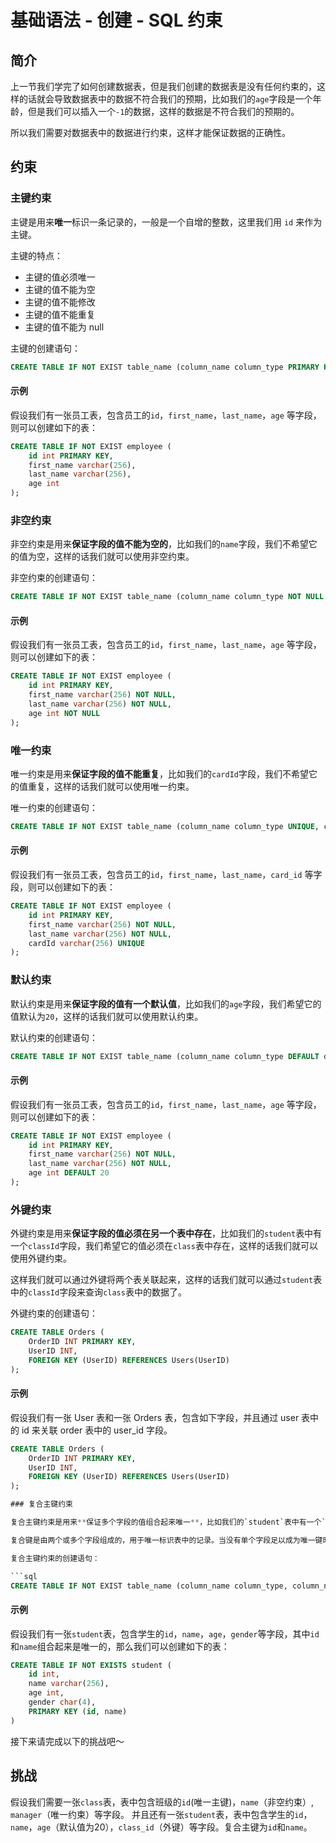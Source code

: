 # 基础语法 - 创建 - SQL 约束

## 简介

上一节我们学完了如何创建数据表，但是我们创建的数据表是没有任何约束的，这样的话就会导致数据表中的数据不符合我们的预期，比如我们的`age`字段是一个年龄，但是我们可以插入一个`-1`的数据，这样的数据是不符合我们的预期的。

所以我们需要对数据表中的数据进行约束，这样才能保证数据的正确性。

## 约束

### 主键约束

主键是用来**唯一**标识一条记录的，一般是一个自增的整数，这里我们用 `id` 来作为主键。

主键的特点：

- 主键的值必须唯一
- 主键的值不能为空
- 主键的值不能修改
- 主键的值不能重复
- 主键的值不能为 null

主键的创建语句：

```sql
CREATE TABLE IF NOT EXIST table_name (column_name column_type PRIMARY KEY, column_name1 column_type1, ...);
```

#### 示例

假设我们有一张员工表，包含员工的`id`，`first_name`，`last_name`，`age` 等字段，则可以创建如下的表：

```sql
CREATE TABLE IF NOT EXIST employee (
    id int PRIMARY KEY,
    first_name varchar(256),
    last_name varchar(256),
    age int
);
```

### 非空约束

非空约束是用来**保证字段的值不能为空的**，比如我们的`name`字段，我们不希望它的值为空，这样的话我们就可以使用非空约束。

非空约束的创建语句：

```sql
CREATE TABLE IF NOT EXIST table_name (column_name column_type NOT NULL, column_name1 column_type1, ...);
```

#### 示例

假设我们有一张员工表，包含员工的`id`，`first_name`，`last_name`，`age` 等字段，则可以创建如下的表：

```sql
CREATE TABLE IF NOT EXIST employee (
    id int PRIMARY KEY,
    first_name varchar(256) NOT NULL,
    last_name varchar(256) NOT NULL,
    age int NOT NULL
);
```

### 唯一约束

唯一约束是用来**保证字段的值不能重复**，比如我们的`cardId`字段，我们不希望它的值重复，这样的话我们就可以使用唯一约束。

唯一约束的创建语句：

```sql
CREATE TABLE IF NOT EXIST table_name (column_name column_type UNIQUE, column_name1 column_type1, ...);
```

#### 示例

假设我们有一张员工表，包含员工的`id`，`first_name`，`last_name`，`card_id` 等字段，则可以创建如下的表：

```sql
CREATE TABLE IF NOT EXIST employee (
    id int PRIMARY KEY,
    first_name varchar(256) NOT NULL,
    last_name varchar(256) NOT NULL,
    cardId varchar(256) UNIQUE
);
```

### 默认约束

默认约束是用来**保证字段的值有一个默认值**，比如我们的`age`字段，我们希望它的值默认为`20`，这样的话我们就可以使用默认约束。

默认约束的创建语句：

```sql
CREATE TABLE IF NOT EXIST table_name (column_name column_type DEFAULT default_value, column_name1 column_type1, ...);
```

#### 示例

假设我们有一张员工表，包含员工的`id`，`first_name`，`last_name`，`age` 等字段，则可以创建如下的表：

```sql
CREATE TABLE IF NOT EXIST employee (
    id int PRIMARY KEY,
    first_name varchar(256) NOT NULL,
    last_name varchar(256) NOT NULL,
    age int DEFAULT 20
);
```

### 外键约束

外键约束是用来**保证字段的值必须在另一个表中存在**，比如我们的`student`表中有一个`classId`字段，我们希望它的值必须在`class`表中存在，这样的话我们就可以使用外键约束。

这样我们就可以通过外键将两个表关联起来，这样的话我们就可以通过`student`表中的`classId`字段来查询`class`表中的数据了。

外键约束的创建语句：

```sql
CREATE TABLE Orders (
    OrderID INT PRIMARY KEY,
    UserID INT,
    FOREIGN KEY (UserID) REFERENCES Users(UserID)
);
```

#### 示例

假设我们有一张 User 表和一张 Orders 表，包含如下字段，并且通过 user 表中的 id 来关联 order 表中的 user_id 字段。

````sql
CREATE TABLE Orders (
    OrderID INT PRIMARY KEY,
    UserID INT,
    FOREIGN KEY (UserID) REFERENCES Users(UserID)
);

### 复合主键约束

复合主键约束是用来**保证多个字段的值组合起来唯一**，比如我们的`student`表中有一个`classId`字段，我们希望它的值必须在`class`表中存在，这样的话我们就可以使用外键约束。

复合键是由两个或多个字段组成的，用于唯一标识表中的记录。当没有单个字段足以成为唯一键时，通常使用复合键。

复合主键约束的创建语句：

```sql
CREATE TABLE IF NOT EXIST table_name (column_name column_type, column_name1 column_type1, ..., PRIMARY KEY (column_name, column_name1, ...));
````

#### 示例

假设我们有一张`student`表，包含学生的`id`，`name`，`age`，`gender`等字段，其中`id`和`name`组合起来是唯一的，那么我们可以创建如下的表：

```sql
CREATE TABLE IF NOT EXISTS student (
    id int,
    name varchar(256),
    age int,
    gender char(4),
    PRIMARY KEY (id, name)
)
```

接下来请完成以下的挑战吧～

## 挑战

假设我们需要一张`class`表，表中包含班级的`id`(唯一主键)，`name`（非空约束）, `manager`（唯一约束）等字段。
并且还有一张`student`表，表中包含学生的`id`，`name`，`age`（默认值为20），`class_id`（外键）等字段。复合主键为`id`和`name`。
